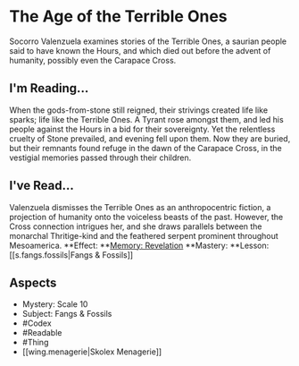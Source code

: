 # The Age of the Terrible Ones
Socorro Valenzuela examines stories of the Terrible Ones, a saurian people said to have known the Hours, and which died out before the advent of humanity, possibly even the Carapace Cross.
## I'm Reading...
When the gods-from-stone still reigned, their strivings created life like sparks; life like the Terrible Ones. A Tyrant rose amongst them, and led his people against the Hours in a bid for their sovereignty. Yet the relentless cruelty of Stone prevailed, and evening fell upon them. Now they are buried, but their remnants found refuge in the dawn of the Carapace Cross, in the vestigial memories passed through their children.
## I've Read...
Valenzuela dismisses the Terrible Ones as an anthropocentric fiction, a projection of humanity onto the voiceless beasts of the past. However, the Cross connection intrigues her, and she draws parallels between the monarchal Thritige-kind and the feathered serpent prominent throughout Mesoamerica.
**Effect: **[Memory: Revelation](https://uadaf.theevilroot.xyz/rowenarium/element/mem.revelation)
**Mastery: **Lesson: [[s.fangs.fossils|Fangs & Fossils]]
## Aspects
- Mystery: Scale 10
- Subject: Fangs & Fossils
- #Codex
- #Readable
- #Thing
- [[wing.menagerie|Skolex Menagerie]]